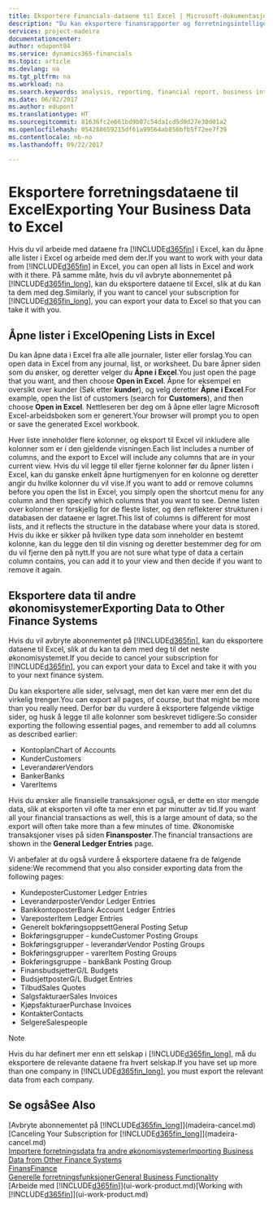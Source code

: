 ```yaml
---
title: Eksportere Financials-dataene til Excel | Microsoft-dokumentasjon
description: "Du kan eksportere finansrapporter og forretningsintelligensdata fra Dynamics 365 for Financials til Excel, eller du kan åpne Financials-dataene i Excel."
services: project-madeira
documentationcenter: 
author: edupont04
ms.service: dynamics365-financials
ms.topic: article
ms.devlang: na
ms.tgt_pltfrm: na
ms.workload: na
ms.search.keywords: analysis, reporting, financial report, business intelligence, BI, Excel
ms.date: 06/02/2017
ms.author: edupont
ms.translationtype: HT
ms.sourcegitcommit: 81636fc2e661bd9b07c54da1cd5d0d27e30d01a2
ms.openlocfilehash: 054288659215df61a99564ab856bfb5f72ee7f39
ms.contentlocale: nb-no
ms.lasthandoff: 09/22/2017

---
```

# <a name="exporting-your-business-data-to-excel"></a><span data-ttu-id="c2555-103">Eksportere forretningsdataene til Excel</span><span class="sxs-lookup"><span data-stu-id="c2555-103">Exporting Your Business Data to Excel</span></span>
<span data-ttu-id="c2555-104">Hvis du vil arbeide med dataene fra [!INCLUDE[d365fin](includes/d365fin_md.md)] i Excel, kan du åpne alle lister i Excel og arbeide med dem der.</span><span class="sxs-lookup"><span data-stu-id="c2555-104">If you want to work with your data from [!INCLUDE[d365fin](includes/d365fin_md.md)] in Excel, you can open all lists in Excel and work with it there.</span></span> <span data-ttu-id="c2555-105">På samme måte, hvis du vil avbryte abonnementet på [!INCLUDE[d365fin_long](includes/d365fin_long_md.md)], kan du eksportere dataene til Excel, slik at du kan ta dem med deg.</span><span class="sxs-lookup"><span data-stu-id="c2555-105">Similarly, if you want to cancel your subscription for [!INCLUDE[d365fin_long](includes/d365fin_long_md.md)], you can export your data to Excel so that you can take it with you.</span></span>

## <a name="opening-lists-in-excel"></a><span data-ttu-id="c2555-106">Åpne lister i Excel</span><span class="sxs-lookup"><span data-stu-id="c2555-106">Opening Lists in Excel</span></span>
<span data-ttu-id="c2555-107">Du kan åpne data i Excel fra alle alle journaler, lister eller forslag.</span><span class="sxs-lookup"><span data-stu-id="c2555-107">You can open data in Excel from any journal, list, or worksheet.</span></span> <span data-ttu-id="c2555-108">Du bare åpner siden som du ønsker, og deretter velger du **Åpne i Excel**.</span><span class="sxs-lookup"><span data-stu-id="c2555-108">You just open the page that you want, and then choose **Open in Excel**.</span></span> <span data-ttu-id="c2555-109">Åpne for eksempel en oversikt over kunder (Søk etter **kunder**), og velg deretter **Åpne i Excel**.</span><span class="sxs-lookup"><span data-stu-id="c2555-109">For example, open the list of customers (search for **Customers**), and then choose **Open in Excel**.</span></span> <span data-ttu-id="c2555-110">Nettleseren ber deg om å åpne eller lagre Microsoft Excel-arbeidsboken som er generert.</span><span class="sxs-lookup"><span data-stu-id="c2555-110">Your browser will prompt you to open or save the generated Excel workbook.</span></span>  

<span data-ttu-id="c2555-111">Hver liste inneholder flere kolonner, og eksport til Excel vil inkludere alle kolonner som er i den gjeldende visningen.</span><span class="sxs-lookup"><span data-stu-id="c2555-111">Each list includes a number of columns, and the export to Excel will include any columns that are in your current view.</span></span> <span data-ttu-id="c2555-112">Hvis du vil legge til eller fjerne kolonner før du åpner listen i Excel, kan du ganske enkelt åpne hurtigmenyen for en kolonne og deretter angir du hvilke kolonner du vil vise.</span><span class="sxs-lookup"><span data-stu-id="c2555-112">If you want to add or remove columns before you open the list in Excel, you simply open the shortcut menu for any column and then specify which columns that you want to see.</span></span> <span data-ttu-id="c2555-113">Denne listen over kolonner er forskjellig for de fleste lister, og den reflekterer strukturen i databasen der dataene er lagret.</span><span class="sxs-lookup"><span data-stu-id="c2555-113">This list of columns is different for most lists, and it reflects the structure in the database where your data is stored.</span></span> <span data-ttu-id="c2555-114">Hvis du ikke er sikker på hvilken type data som inneholder en bestemt kolonne, kan du legge den til din visning og deretter bestemmer deg for om du vil fjerne den på nytt.</span><span class="sxs-lookup"><span data-stu-id="c2555-114">If you are not sure what type of data a certain column contains, you can add it to your view and then decide if you want to remove it again.</span></span>  

## <a name="exporting-data-to-other-finance-systems"></a><span data-ttu-id="c2555-115">Eksportere data til andre økonomisystemer</span><span class="sxs-lookup"><span data-stu-id="c2555-115">Exporting Data to Other Finance Systems</span></span>
<span data-ttu-id="c2555-116">Hvis du vil avbryte abonnementet på [!INCLUDE[d365fin](includes/d365fin_md.md)], kan du eksportere dataene til Excel, slik at du kan ta dem med deg til det neste økonomisystemet.</span><span class="sxs-lookup"><span data-stu-id="c2555-116">If you decide to cancel your subscription for [!INCLUDE[d365fin](includes/d365fin_md.md)], you can export your data to Excel and take it with you to your next finance system.</span></span>  

<span data-ttu-id="c2555-117">Du kan eksportere alle sider, selvsagt, men det kan være mer enn det du virkelig trenger.</span><span class="sxs-lookup"><span data-stu-id="c2555-117">You can export all pages, of course, but that might be more than you really need.</span></span> <span data-ttu-id="c2555-118">Derfor bør du vurdere å eksportere følgende viktige sider, og husk å legge til alle kolonner som beskrevet tidligere:</span><span class="sxs-lookup"><span data-stu-id="c2555-118">So consider exporting the following essential pages, and remember to add all columns as described earlier:</span></span>  

* <span data-ttu-id="c2555-119">Kontoplan</span><span class="sxs-lookup"><span data-stu-id="c2555-119">Chart of Accounts</span></span>  
* <span data-ttu-id="c2555-120">Kunder</span><span class="sxs-lookup"><span data-stu-id="c2555-120">Customers</span></span>  
* <span data-ttu-id="c2555-121">Leverandører</span><span class="sxs-lookup"><span data-stu-id="c2555-121">Vendors</span></span>  
* <span data-ttu-id="c2555-122">Banker</span><span class="sxs-lookup"><span data-stu-id="c2555-122">Banks</span></span>  
* <span data-ttu-id="c2555-123">Varer</span><span class="sxs-lookup"><span data-stu-id="c2555-123">Items</span></span>  

<span data-ttu-id="c2555-124">Hvis du ønsker alle finansielle transaksjoner også, er dette en stor mengde data, slik at eksporten vil ofte ta mer enn et par minutter av tid.</span><span class="sxs-lookup"><span data-stu-id="c2555-124">If you want all your financial transactions as well, this is a large amount of data, so the export will often take more than a few minutes of time.</span></span> <span data-ttu-id="c2555-125">Økonomiske transaksjoner vises på siden **Finansposter**.</span><span class="sxs-lookup"><span data-stu-id="c2555-125">The financial transactions are shown in the **General Ledger Entries** page.</span></span>  

<span data-ttu-id="c2555-126">Vi anbefaler at du også vurdere å eksportere dataene fra de følgende sidene:</span><span class="sxs-lookup"><span data-stu-id="c2555-126">We recommend that you also consider exporting data from the following pages:</span></span>  

* <span data-ttu-id="c2555-127">Kundeposter</span><span class="sxs-lookup"><span data-stu-id="c2555-127">Customer Ledger Entries</span></span>  
* <span data-ttu-id="c2555-128">Leverandørposter</span><span class="sxs-lookup"><span data-stu-id="c2555-128">Vendor Ledger Entries</span></span>  
* <span data-ttu-id="c2555-129">Bankkontoposter</span><span class="sxs-lookup"><span data-stu-id="c2555-129">Bank Account Ledger Entries</span></span>  
* <span data-ttu-id="c2555-130">Vareposter</span><span class="sxs-lookup"><span data-stu-id="c2555-130">Item Ledger Entries</span></span>  
* <span data-ttu-id="c2555-131">Generelt bokføringsoppsett</span><span class="sxs-lookup"><span data-stu-id="c2555-131">General Posting Setup</span></span>  
* <span data-ttu-id="c2555-132">Bokføringsgrupper - kunde</span><span class="sxs-lookup"><span data-stu-id="c2555-132">Customer Posting Groups</span></span>  
* <span data-ttu-id="c2555-133">Bokføringsgrupper - leverandør</span><span class="sxs-lookup"><span data-stu-id="c2555-133">Vendor Posting Groups</span></span>  
* <span data-ttu-id="c2555-134">Bokføringsgrupper - varer</span><span class="sxs-lookup"><span data-stu-id="c2555-134">Item Posting Groups</span></span>  
* <span data-ttu-id="c2555-135">Bokføringsgruppe - bank</span><span class="sxs-lookup"><span data-stu-id="c2555-135">Bank Posting Group</span></span>  
* <span data-ttu-id="c2555-136">Finansbudsjetter</span><span class="sxs-lookup"><span data-stu-id="c2555-136">G/L Budgets</span></span>  
* <span data-ttu-id="c2555-137">Budsjettposter</span><span class="sxs-lookup"><span data-stu-id="c2555-137">G/L Budget Entries</span></span>  
* <span data-ttu-id="c2555-138">Tilbud</span><span class="sxs-lookup"><span data-stu-id="c2555-138">Sales Quotes</span></span>  
* <span data-ttu-id="c2555-139">Salgsfakturaer</span><span class="sxs-lookup"><span data-stu-id="c2555-139">Sales Invoices</span></span>  
* <span data-ttu-id="c2555-140">Kjøpsfakturaer</span><span class="sxs-lookup"><span data-stu-id="c2555-140">Purchase Invoices</span></span>  
* <span data-ttu-id="c2555-141">Kontakter</span><span class="sxs-lookup"><span data-stu-id="c2555-141">Contacts</span></span>  
* <span data-ttu-id="c2555-142">Selgere</span><span class="sxs-lookup"><span data-stu-id="c2555-142">Salespeople</span></span>  

> [!NOTE]  
>   <span data-ttu-id="c2555-143">Hvis du har definert mer enn ett selskap i [!INCLUDE[d365fin_long](includes/d365fin_long_md.md)], må du eksportere de relevante dataene fra hvert selskap.</span><span class="sxs-lookup"><span data-stu-id="c2555-143">If you have set up more than one company in [!INCLUDE[d365fin_long](includes/d365fin_long_md.md)], you must export the relevant data from each company.</span></span>

## <a name="see-also"></a><span data-ttu-id="c2555-144">Se også</span><span class="sxs-lookup"><span data-stu-id="c2555-144">See Also</span></span>
<span data-ttu-id="c2555-145">[Avbryte abonnementet på [!INCLUDE[d365fin_long](includes/d365fin_long_md.md)]](madeira-cancel.md)</span><span class="sxs-lookup"><span data-stu-id="c2555-145">[Canceling Your Subscription for [!INCLUDE[d365fin_long](includes/d365fin_long_md.md)]](madeira-cancel.md)</span></span>  
[<span data-ttu-id="c2555-146">Importere forretningsdata fra andre økonomisystemer</span><span class="sxs-lookup"><span data-stu-id="c2555-146">Importing Business Data from Other Finance Systems</span></span>](upload-data.md)  
[<span data-ttu-id="c2555-147">Finans</span><span class="sxs-lookup"><span data-stu-id="c2555-147">Finance</span></span>](finance.md)  
[<span data-ttu-id="c2555-148">Generelle forretningsfunksjoner</span><span class="sxs-lookup"><span data-stu-id="c2555-148">General Business Functionality</span></span>](ui-across-business-areas.md)  
<span data-ttu-id="c2555-149">[Arbeide med [!INCLUDE[d365fin](includes/d365fin_md.md)]](ui-work-product.md)</span><span class="sxs-lookup"><span data-stu-id="c2555-149">[Working with [!INCLUDE[d365fin](includes/d365fin_md.md)]](ui-work-product.md)</span></span>  

